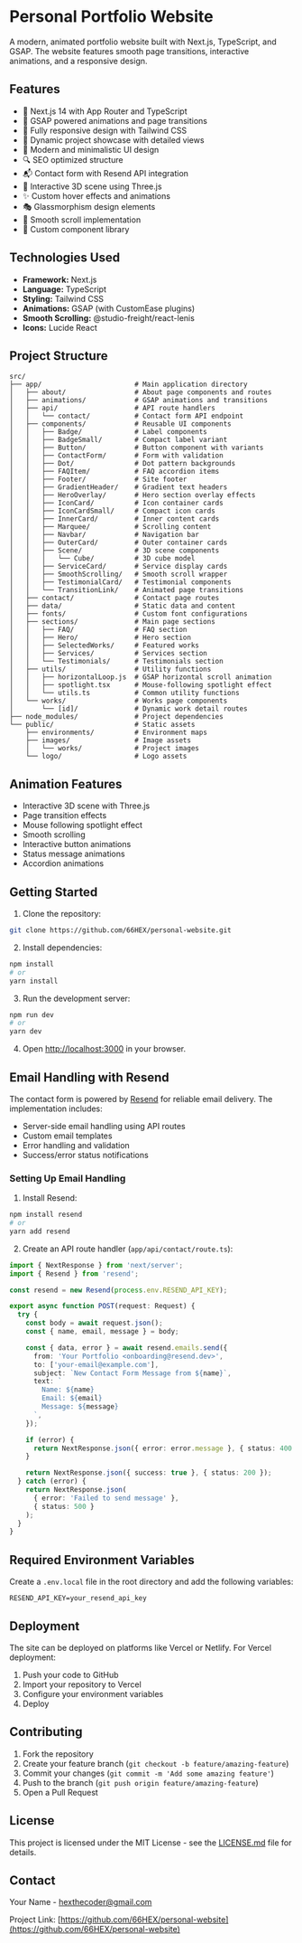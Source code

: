 # Personal Portfolio Website

A modern, animated portfolio website built with Next.js, TypeScript, and GSAP. The website features smooth page transitions, interactive animations, and a responsive design.

## Features

- 🚀 Next.js 14 with App Router and TypeScript
- 💫 GSAP powered animations and page transitions
- 📱 Fully responsive design with Tailwind CSS
- 🎯 Dynamic project showcase with detailed views
- 🎨 Modern and minimalistic UI design
- 🔍 SEO optimized structure
- 📬 Contact form with Resend API integration
- 🌟 Interactive 3D scene using Three.js
- ✨ Custom hover effects and animations
- 🎭 Glassmorphism design elements
- 🔄 Smooth scroll implementation
- 🎪 Custom component library

## Technologies Used

- **Framework:** Next.js
- **Language:** TypeScript
- **Styling:** Tailwind CSS
- **Animations:** GSAP (with CustomEase plugins)
- **Smooth Scrolling:** @studio-freight/react-lenis
- **Icons:** Lucide React

## Project Structure

```
src/
├── app/                       # Main application directory
│   ├── about/                 # About page components and routes
│   ├── animations/            # GSAP animations and transitions
│   ├── api/                   # API route handlers
│   │   └── contact/           # Contact form API endpoint
│   ├── components/            # Reusable UI components
│   │   ├── Badge/             # Label components
│   │   ├── BadgeSmall/        # Compact label variant
│   │   ├── Button/            # Button component with variants
│   │   ├── ContactForm/       # Form with validation
│   │   ├── Dot/               # Dot pattern backgrounds
│   │   ├── FAQItem/           # FAQ accordion items
│   │   ├── Footer/            # Site footer
│   │   ├── GradientHeader/    # Gradient text headers
│   │   ├── HeroOverlay/       # Hero section overlay effects
│   │   ├── IconCard/          # Icon container cards
│   │   ├── IconCardSmall/     # Compact icon cards
│   │   ├── InnerCard/         # Inner content cards
│   │   ├── Marquee/           # Scrolling content
│   │   ├── Navbar/            # Navigation bar
│   │   ├── OuterCard/         # Outer container cards
│   │   ├── Scene/             # 3D scene components
│   │   │   └── Cube/          # 3D cube model
│   │   ├── ServiceCard/       # Service display cards
│   │   ├── SmoothScrolling/   # Smooth scroll wrapper
│   │   ├── TestimonialCard/   # Testimonial components
│   │   └── TransitionLink/    # Animated page transitions
│   ├── contact/               # Contact page routes
│   ├── data/                  # Static data and content
│   ├── fonts/                 # Custom font configurations
│   ├── sections/              # Main page sections
│   │   ├── FAQ/               # FAQ section
│   │   ├── Hero/              # Hero section
│   │   ├── SelectedWorks/     # Featured works
│   │   ├── Services/          # Services section
│   │   └── Testimonials/      # Testimonials section
│   ├── utils/                 # Utility functions
│   │   ├── horizontalLoop.js  # GSAP horizontal scroll animation
│   │   ├── spotlight.tsx      # Mouse-following spotlight effect
│   │   └── utils.ts           # Common utility functions
│   └── works/                 # Works page components
│       └── [id]/              # Dynamic work detail routes
├── node_modules/              # Project dependencies
└── public/                    # Static assets
    ├── environments/          # Environment maps
    ├── images/                # Image assets
    │   └── works/             # Project images
    └── logo/                  # Logo assets
```

## Animation Features

- Interactive 3D scene with Three.js
- Page transition effects
- Mouse following spotlight effect
- Smooth scrolling
- Interactive button animations
- Status message animations
- Accordion animations

## Getting Started

1. Clone the repository:
```bash
git clone https://github.com/66HEX/personal-website.git
```

2. Install dependencies:
```bash
npm install
# or
yarn install
```

3. Run the development server:
```bash
npm run dev
# or
yarn dev
```

4. Open [http://localhost:3000](http://localhost:3000) in your browser.

## Email Handling with Resend

The contact form is powered by [Resend](https://resend.com) for reliable email delivery. The implementation includes:

- Server-side email handling using API routes
- Custom email templates
- Error handling and validation
- Success/error status notifications

### Setting Up Email Handling

1. Install Resend:
```bash
npm install resend
# or
yarn add resend
```

2. Create an API route handler (`app/api/contact/route.ts`):
```typescript
import { NextResponse } from 'next/server';
import { Resend } from 'resend';

const resend = new Resend(process.env.RESEND_API_KEY);

export async function POST(request: Request) {
  try {
    const body = await request.json();
    const { name, email, message } = body;

    const { data, error } = await resend.emails.send({
      from: 'Your Portfolio <onboarding@resend.dev>',
      to: ['your-email@example.com'],
      subject: `New Contact Form Message from ${name}`,
      text: `
        Name: ${name}
        Email: ${email}
        Message: ${message}
      `,
    });

    if (error) {
      return NextResponse.json({ error: error.message }, { status: 400 });
    }

    return NextResponse.json({ success: true }, { status: 200 });
  } catch (error) {
    return NextResponse.json(
      { error: 'Failed to send message' },
      { status: 500 }
    );
  }
}
```

## Required Environment Variables

Create a `.env.local` file in the root directory and add the following variables:

```env
RESEND_API_KEY=your_resend_api_key
```

## Deployment

The site can be deployed on platforms like Vercel or Netlify. For Vercel deployment:

1. Push your code to GitHub
2. Import your repository to Vercel
3. Configure your environment variables
4. Deploy

## Contributing

1. Fork the repository
2. Create your feature branch (`git checkout -b feature/amazing-feature`)
3. Commit your changes (`git commit -m 'Add some amazing feature'`)
4. Push to the branch (`git push origin feature/amazing-feature`)
5. Open a Pull Request

## License

This project is licensed under the MIT License - see the [LICENSE.md](LICENSE.md) file for details.

## Contact

Your Name - hexthecoder@gmail.com

Project Link: [https://github.com/66HEX/personal-website](https://github.com/66HEX/personal-website)
